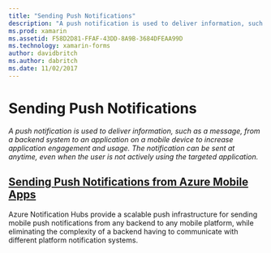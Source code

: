 ```yaml
---
title: "Sending Push Notifications"
description: "A push notification is used to deliver information, such as a message, from a backend system to an application on a mobile device to increase application engagement and usage. The notification can be sent at anytime, even when the user is not actively using the targeted application."
ms.prod: xamarin
ms.assetid: F58D2D81-FFAF-43DD-8A9B-3684DFEAA99D
ms.technology: xamarin-forms
author: davidbritch
ms.author: dabritch
ms.date: 11/02/2017
---
```


# Sending Push Notifications

_A push notification is used to deliver information, such as a message, from a backend system to an application on a mobile device to increase application engagement and usage. The notification can be sent at anytime, even when the user is not actively using the targeted application._

## [Sending Push Notifications from Azure Mobile Apps](azure.md)

Azure Notification Hubs provide a scalable push infrastructure for sending mobile push notifications from any backend to any mobile platform, while eliminating the complexity of a backend having to communicate with different platform notification systems.
